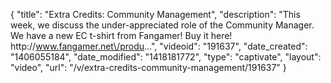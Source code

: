 {
    "title": "Extra Credits: Community Management",
    "description": "This week, we discuss the under-appreciated role of the Community Manager. We have a new EC t-shirt from Fangamer! Buy it here! http:\/\/www.fangamer.net\/produ...",
    "videoid": "191637",
    "date_created": "1406055184",
    "date_modified": "1418181772",
    "type": "captivate",
    "layout": "video",
    "url": "\/v\/extra-credits-community-management\/191637"
}